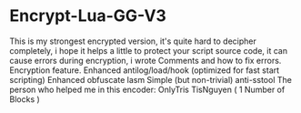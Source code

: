 # Encrypt-Lua-GG-V3
This is my strongest encrypted version, it's quite hard to decipher completely, i hope it helps a little to protect your script source code, it can cause errors during encryption, i wrote Comments and how to fix errors.
Encryption feature.
Enhanced antilog/load/hook (optimized for fast start scripting)
Enhanced obfuscate lasm
Simple (but non-trivial) anti-sstool
The person who helped me in this encoder:
OnlyTris
TisNguyen ( 1 Number of Blocks )
